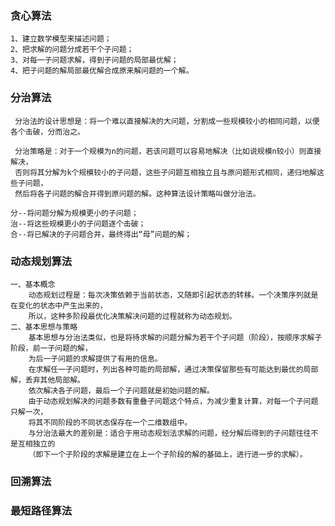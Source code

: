 ### 贪心算法
    1、建立数学模型来描述问题；
    2、把求解的问题分成若干个子问题；
    3、对每一子问题求解，得到子问题的局部最优解；
    4、把子问题的解局部最优解合成原来解问题的一个解。
### 分治算法
     分治法的设计思想是：将一个难以直接解决的大问题，分割成一些规模较小的相同问题，以便各个击破，分而治之。
    
     分治策略是：对于一个规模为n的问题，若该问题可以容易地解决（比如说规模n较小）则直接解决，
     否则将其分解为k个规模较小的子问题，这些子问题互相独立且与原问题形式相同，递归地解这些子问题，
     然后将各子问题的解合并得到原问题的解。这种算法设计策略叫做分治法。

    分--将问题分解为规模更小的子问题；
    治--将这些规模更小的子问题逐个击破；
    合--将已解决的子问题合并，最终得出“母”问题的解；
### 动态规划算法
    一、基本概念
        动态规划过程是：每次决策依赖于当前状态，又随即引起状态的转移。一个决策序列就是在变化的状态中产生出来的，
        所以，这种多阶段最优化决策解决问题的过程就称为动态规划。
    二、基本思想与策略
        基本思想与分治法类似，也是将待求解的问题分解为若干个子问题（阶段），按顺序求解子阶段，前一子问题的解，
        为后一子问题的求解提供了有用的信息。
        在求解任一子问题时，列出各种可能的局部解，通过决策保留那些有可能达到最优的局部解，丢弃其他局部解。
        依次解决各子问题，最后一个子问题就是初始问题的解。
        由于动态规划解决的问题多数有重叠子问题这个特点，为减少重复计算，对每一个子问题只解一次，
        将其不同阶段的不同状态保存在一个二维数组中。
        与分治法最大的差别是：适合于用动态规划法求解的问题，经分解后得到的子问题往往不是互相独立的
        （即下一个子阶段的求解是建立在上一个子阶段的解的基础上，进行进一步的求解）。

### 回溯算法

### 最短路径算法